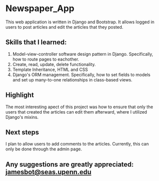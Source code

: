 # Newspaper_App

This web application is written in Django and Bootstrap. It allows logged in users to post articles and edit the articles that they posted.

## Skills that I learned:

1. Model-view-controller software design pattern in Django. Specifically, how to route pages to eachother.
2. Create, read, update, delete functionality.
3. Template Inheritance, HTML and CSS
4. Django's ORM management. Specifically, how to set fields to models and set up many-to-one relationships in class-based views.

## Highlight
The most interesting apect of this project was how to ensure that only the users that created the articles can edit them afterward, where I
utilized Django's mixins. 

## Next steps
I plan to allow users to add comments to the articles. Currently, this can only be done through the admin page.

## Any suggestions are greatly appreciated: jamesbot@seas.upenn.edu

